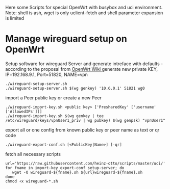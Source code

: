 Here some Scripts for special OpenWrt with busybox and uci environment. Note: shell is ash,  wget is only uclient-fetch and shell parameter expansion is limited
# Manage wireguard setup on OpenWrt
Setup software for wireguard Server and generate intreface with defaults - according to the proposal from [OpenWrt Wiki ](https://openwrt.org/docs/guide-user/services/vpn/wireguard/server)
generate new private KEY, IP=192.168.9.1, Port=51820, NAME=vpn
```
./wireguard-setup-server.sh
./wireguard-setup-server.sh $(wg genkey) '10.6.0.1' 51821 wg0
```
import a Peer public key or create a new Peer
```
./wireguard-import-key.sh <public key> ['PresharedKey' ['username' ['AllowedIPs']]]
./wireguard-import-key.sh $(wg genkey | tee /etc/wireguard/keys/vpnUser1_priv | wg pubkey) $(wg genpsk) "vpnUser1"
```
export all or one config from known public key or peer name as text or qr code
```
./wireguard-export-conf.sh [<PublicKey|Name>] [-qr]
```

fetch all necessary scripts
```
url='https://raw.githubusercontent.com/heinz-otto/scripts/master/uci/'
for fname in import-key export-conf setup-server; do 
   wget -O wireguard-${fname}.sh ${url}wireguard-${fname}.sh
done
chmod +x wireguard-*.sh
```
